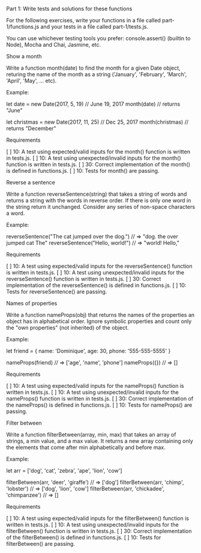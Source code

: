 Part 1: Write tests and solutions for these functions

For the following exercises, write your functions in a file called part-1/functions.js and your tests in a file called part-1/tests.js.

You can use whichever testing tools you prefer: console.assert() (builtin to Node), Mocha and Chai, Jasmine, etc.

Show a month

Write a function month(date) to find the month for a given Date object, returing the name of the month as a string ('January', 'February', 'March', 'April', 'May', ... etc).

Example:

let date = new Date(2017, 5, 19) // June 19, 2017
month(date) // returns "June"

let christmas = new Date(2017, 11, 25) // Dec 25, 2017
month(christmas) // returns "December"

Requirements

[ ] 10: A test using expected/valid inputs for the month() function is written in tests.js.
[ ] 10: A test using unexpected/invalid inputs for the month() function is written in tests.js.
[ ] 30: Correct implementation of the month() is defined in functions.js.
[ ] 10: Tests for month() are passing.

Reverse a sentence

Write a function reverseSentence(string) that takes a string of words and returns a string with the words in reverse order. If there is only one word in the string return it unchanged. Consider any series of non-space characters a word.

Example:

reverseSentence("The cat jumped over the dog.") // => "dog. the over jumped cat The"
reverseSentence("Hello, world!") // => "world! Hello,"

Requirements

[ ] 10: A test using expected/valid inputs for the reverseSentence() function is written in tests.js.
[ ] 10: A test using unexpected/invalid inputs for the reverseSentence() function is written in tests.js.
[ ] 30: Correct implementation of the reverseSentence() is defined in functions.js.
[ ] 10: Tests for reverseSentence() are passing.

Names of properties

Write a function nameProps(obj) that returns the names of the properties an object has in alphabetical order. Ignore symbolic properties and count only the "own properties" (not inherited) of the object.

Example:

let friend = {
name: 'Dominique',
age: 30,
phone: '555-555-5555'
}

nameProps(friend) // => ['age', 'name', 'phone']
nameProps({}) // => []

Requirements

[ ] 10: A test using expected/valid inputs for the nameProps() function is written in tests.js.
[ ] 10: A test using unexpected/invalid inputs for the nameProps() function is written in tests.js.
[ ] 30: Correct implementation of the nameProps() is defined in functions.js.
[ ] 10: Tests for nameProps() are passing.

Filter between

Write a function filterBetween(array, min, max) that takes an array of strings, a min value, and a max value. It returns a new array containing only the elements that come after min alphabetically and before max.

Example:

let arr = ['dog', 'cat', 'zebra', 'ape', 'lion', 'cow']

filterBetween(arr, 'deer', 'giraffe') // => ['dog']
filterBetween(arr, 'chimp', 'lobster') // => ['dog', 'lion', 'cow']
filterBetween(arr, 'chickadee', 'chimpanzee') // => []

Requirements

[ ] 10: A test using expected/valid inputs for the filterBetween() function is written in tests.js.
[ ] 10: A test using unexpected/invalid inputs for the filterBetween() function is written in tests.js.
[ ] 30: Correct implementation of the filterBetween() is defined in functions.js.
[ ] 10: Tests for filterBetween() are passing.
